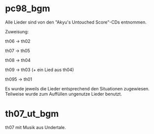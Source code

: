 # pc98_bgm

Alle Lieder sind von den "Akyu's Untouched Score"-CDs entnommen.

Zuweisung:

th06 -> th02

th07 -> th05

th08 -> th04

th09 -> th03 (+ ein Lied aus th04)

th095 -> th01



Es wurde jeweils die Lieder entsprechend den Situationen zugewiesen.
Teilweise wurde zum Auffüllen ungenutze Lieder benutzt.


# th07_ut_bgm

th07 mit Musik aus Undertale.
